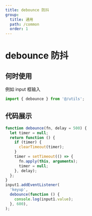 ```yaml
---
title: debounce 防抖
group:
  title: 通用
  path: /common
  order: 1
---
```


# debounce 防抖

## 何时使用

例如 input 框输入

```js
import { debounce } from '@/utils';
```

## 代码展示

```js
function debounce(fn, delay = 500) {
  let timer = null;
  return function () {
    if (timer) {
      clearTimeout(timer);
    }
    timer = setTimeout(() => {
      fn.apply(this, arguments);
      timer = null;
    }, delay);
  };
}
input1.addEventListener(
  'keyup',
  debounce(function () {
    console.log(input1.value);
  }, 600),
);
```
